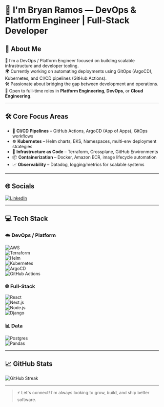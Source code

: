 # 👋 I'm Bryan Ramos — DevOps & Platform Engineer | Full-Stack Developer

## 🚀 About Me
🔧 I’m a DevOps / Platform Engineer focused on building scalable infrastructure and developer tooling.<br>
🌍 Currently working on automating deployments using GitOps (ArgoCD), Kubernetes, and CI/CD pipelines (GitHub Actions).<br>
🛠️ Passionate about bridging the gap between development and operations.<br>
🎯 Open to full-time roles in **Platform Engineering**, **DevOps**, or **Cloud Engineering**.<br>

---

## 🛠️ Core Focus Areas

- 🧩 **CI/CD Pipelines** – GitHub Actions, ArgoCD (App of Apps), GitOps workflows  
- ☸️ **Kubernetes** – Helm charts, EKS, Namespaces, multi-env deployment strategies  
- 🧱 **Infrastructure as Code** – Terraform, Crossplane, GitHub Environments  
- 📦 **Containerization** – Docker, Amazon ECR, image lifecycle automation  
- 📈 **Observability** – Datadog, logging/metrics for scalable systems  

---

## 🌐 Socials
[![LinkedIn](https://img.shields.io/badge/LinkedIn-%230077B5.svg?logo=linkedin&logoColor=white)](https://linkedin.com/in/bryan-ramos-174826279)

---

## 💻 Tech Stack

### ☁️ DevOps / Platform
![AWS](https://img.shields.io/badge/AWS-232F3E?style=for-the-badge&logo=amazonaws&logoColor=white)  
![Terraform](https://img.shields.io/badge/Terraform-844FBA?style=for-the-badge&logo=terraform&logoColor=white)  
![Helm](https://img.shields.io/badge/Helm-0F1689?style=for-the-badge&logo=helm&logoColor=white)  
![Kubernetes](https://img.shields.io/badge/Kubernetes-326CE5?style=for-the-badge&logo=kubernetes&logoColor=white)  
![ArgoCD](https://img.shields.io/badge/ArgoCD-FE4C00?style=for-the-badge&logo=argo&logoColor=white)  
![GitHub Actions](https://img.shields.io/badge/GitHub_Actions-2088FF?style=for-the-badge&logo=githubactions&logoColor=white)

### 🌐 Full-Stack
![React](https://img.shields.io/badge/react-%2320232a.svg?style=for-the-badge&logo=react&logoColor=%2361DAFB)  
![Next.js](https://img.shields.io/badge/Next-black?style=for-the-badge&logo=next.js&logoColor=white)  
![Node.js](https://img.shields.io/badge/node.js-6DA55F?style=for-the-badge&logo=node.js&logoColor=white)  
![Django](https://img.shields.io/badge/django-%23404d59.svg?style=for-the-badge&logo=django&logoColor=%2361DAFB)

### 📊 Data
![Postgres](https://img.shields.io/badge/postgres-%23316192.svg?style=for-the-badge&logo=postgresql&logoColor=white)  
![Pandas](https://img.shields.io/badge/pandas-%23150458.svg?style=for-the-badge&logo=pandas&logoColor=white)

---

## 📈 GitHub Stats
![GitHub Streak](https://github-readme-streak-stats.herokuapp.com/?user=bryanpow&theme=default&hide_border=true)

---

> ⚡ Let's connect! I'm always looking to grow, build, and ship better software.


